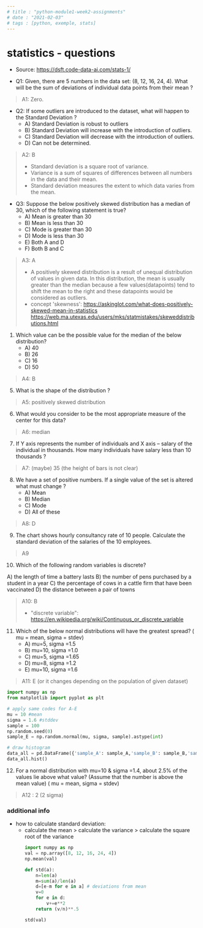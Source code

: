 ```yaml
---
# title : "python-module1-week2-assignments"
# date : "2021-02-03"
# tags : [python, exemple, stats]
---
```

# statistics - questions 
- Source: https://dsft.code-data-ai.com/stats-1/


- Q1: Given, there are 5 numbers in the data set: (8, 12, 16, 24, 4). What will be the sum of deviations of individual data points from their mean ?
> A1: Zero.

- Q2: If some outliers are introduced to the dataset, what will happen to the Standard Deviation ?  
  - A) Standard Deviation is robust to outliers 
  - B) Standard Deviation will increase with the introduction of outliers. 
  - C) Standard Deviation will decrease with the introduction of outliers. 
  - D) Can not be determined.  
> A2: B
> 
> - Standard deviation is a square root of variance.
> - Variance is a sum of squares of differences between all numbers in the data and their mean.
> - Standard deviation measures the extent to which data varies from the mean.


- Q3: Suppose the below positively skewed distribution has a median of 30, which of the following statement is true?
  - A) Mean is greater than 30
  - B) Mean is less than 30
  - C) Mode is greater than 30
  - D) Mode is less than 30
  - E) Both A and D
  - F) Both B and C

> A3: A
> - A positively skewed distribution is a result of unequal distribution of values in given data. In this distribution, the mean is usually greater than the median because a few values(datapoints) tend to shift the mean to the right and these datapoints would be considered as outliers.
> - concept 'skewness': https://askinglot.com/what-does-positively-skewed-mean-in-statistics
> https://web.ma.utexas.edu/users/mks/statmistakes/skeweddistributions.html
> 


1. Which value can be the possible value for the median of the below distribution?
    - A) 40
    - B) 26
    - C) 16
    - D) 50
> A4: B

5. What is the shape of the distribution ?
> A5: positively skewed distribution

6. What would you consider to be the most appropriate measure of the center for this data?
> A6: median

7. If Y axis represents the number of individuals and X axis – salary of the individual in thousands. How many individuals have salary less than 10 thousands ?
> A7: (maybe) 35 (the height of bars is not clear)

8. We have a set of positive numbers. If a single value of the set is altered what must change ? 
    - A) Mean 
    - B) Median 
    - C) Mode 
    - D) All of these
> A8: D

9. The chart shows hourly consultancy rate of 10 people. Calculate the standard deviation of the salaries of the 10 employees.
> A9

10.  Which of the following random variables is discrete?

A) the length of time a battery lasts
B) the number of pens purchased by a student in a year
C) the percentage of cows in a cattle firm that have been vaccinated
D) the distance between a pair of towns
> A10: B
> - "discrete variable": https://en.wikipedia.org/wiki/Continuous_or_discrete_variable

11.  Which of the below normal distributions will have the greatest spread? ( mu = mean, sigma = stdev)
     - A) mu=5,  sigma =1.5
     - B) mu=10, sigma =1.0
     - C) mu=5,  sigma =1.65
     - D) mu=8,  sigma =1.2
     - E) mu=10, sigma =1.6
> A11: E (or it changes depending on the population of given dataset)

```python
import numpy as np
from matplotlib import pyplot as plt 

# apply same codes for A-E
mu = 10 #mean
sigma = 1.6 #stddev
sample = 100
np.random.seed(0)
sample_E = np.random.normal(mu, sigma, sample).astype(int)

# draw histogram
data_all = pd.DataFrame({'sample_A': sample_A,'sample_B': sample_B,'sample_C': sample_C, 'sample_D': sample_D, 'sample_E': height_E})
data_all.hist()
```

12. For a normal distribution with mu=10 & sigma =1.4, about 2.5% of the values lie above what value? (Assume that the number is above the mean value) ( mu = mean, sigma = stdev)
> A12 : 2 (2 sigma)


### additional info
- how to calculate standard deviation: 
  - calculate the mean > calculate the variance > calculate the square root of the variance
    ```python
    import numpy as np
    val = np.array([8, 12, 16, 24, 4])
    np.mean(val)

    def std(a): 
        n=len(a)
        m=sum(a)/len(a)
        d=[e-m for e in a] # deviations from mean
        v=0
        for e in d:
            v+=e**2
        return (v/n)**.5

    std(val)

    ```

